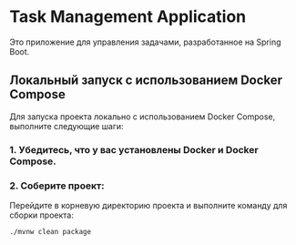 # Task Management Application

Это приложение для управления задачами, разработанное на Spring Boot.

## Локальный запуск с использованием Docker Compose

Для запуска проекта локально с использованием Docker Compose, выполните следующие шаги:

### 1. Убедитесь, что у вас установлены Docker и Docker Compose.

### 2. Соберите проект:

Перейдите в корневую директорию проекта и выполните команду для сборки проекта:

```bash
./mvnw clean package